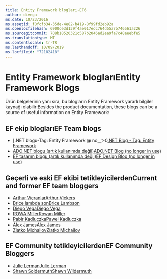 ```yaml
---
title: Entity Framework blogları-EF6
author: divega
ms.date: 10/23/2016
ms.assetid: f8fcfb34-35de-4e82-b419-8f99fd2eb92a
ms.openlocfilehash: 6900ce3d139f4ae017edc764d55a7b746561a226
ms.sourcegitcommit: 708b18520321c587b2046ad2ea9fa7c48aeebfe5
ms.translationtype: MT
ms.contentlocale: tr-TR
ms.lasthandoff: 10/09/2019
ms.locfileid: "72182418"
---
```

# <a name="entity-framework-blogs"></a><span data-ttu-id="d134e-102">Entity Framework blogları</span><span class="sxs-lookup"><span data-stu-id="d134e-102">Entity Framework Blogs</span></span>
<span data-ttu-id="d134e-103">Ürün belgelerinin yanı sıra, bu blogların Entity Framework yararlı bilgiler kaynağı olabilir:</span><span class="sxs-lookup"><span data-stu-id="d134e-103">Besides the product documentation, these blogs can be a source of useful information on Entity Framework:</span></span>

## <a name="ef-team-blogs"></a><span data-ttu-id="d134e-104">EF ekip blogları</span><span class="sxs-lookup"><span data-stu-id="d134e-104">EF Team blogs</span></span>

- <span data-ttu-id="d134e-105">[.NET blogu-Tag: Entity Framework @ no__t-0</span><span class="sxs-lookup"><span data-stu-id="d134e-105">[.NET Blog - Tag: Entity Framework](https://blogs.msdn.microsoft.com/dotnet/tag/entity-framework/)</span></span>
- [<span data-ttu-id="d134e-106">ADO.NET blogu (artık kullanımda değil)</span><span class="sxs-lookup"><span data-stu-id="d134e-106">ADO.NET Blog (no longer in use)</span></span>](https://blogs.msdn.microsoft.com/adonet/)
- [<span data-ttu-id="d134e-107">EF tasarım blogu (artık kullanımda değil)</span><span class="sxs-lookup"><span data-stu-id="d134e-107">EF Design Blog (no longer in use)</span></span>](https://blogs.msdn.microsoft.com/efdesign/)

## <a name="current-and-former-ef-team-bloggers"></a><span data-ttu-id="d134e-108">Geçerli ve eski EF ekibi tetikleyicilerden</span><span class="sxs-lookup"><span data-stu-id="d134e-108">Current and former EF team bloggers</span></span>

- [<span data-ttu-id="d134e-109">Arthur Vicranlar</span><span class="sxs-lookup"><span data-stu-id="d134e-109">Arthur Vickers</span></span>](https://blog.oneunicorn.com/tag/entity-framework/)
- [<span data-ttu-id="d134e-110">Brice lambda son</span><span class="sxs-lookup"><span data-stu-id="d134e-110">Brice Lambson</span></span>](https://www.bricelam.net/)
- [<span data-ttu-id="d134e-111">Diego Vega</span><span class="sxs-lookup"><span data-stu-id="d134e-111">Diego Vega</span></span>](https://blogs.msdn.microsoft.com/diego/)
- [<span data-ttu-id="d134e-112">ROWA Miller</span><span class="sxs-lookup"><span data-stu-id="d134e-112">Rowan Miller</span></span>](https://romiller.com/category/entity-framework/)
- [<span data-ttu-id="d134e-113">Pabir Kadluczka</span><span class="sxs-lookup"><span data-stu-id="d134e-113">Pawel Kadluczka</span></span>](https://blog.3d-logic.com/category/entity-framework/)
- [<span data-ttu-id="d134e-114">Alex James</span><span class="sxs-lookup"><span data-stu-id="d134e-114">Alex James</span></span>](https://blogs.msdn.microsoft.com/alexj/tag/entity-framework/)
- [<span data-ttu-id="d134e-115">Zlatko Michailov</span><span class="sxs-lookup"><span data-stu-id="d134e-115">Zlatko Michailov</span></span>](https://blogs.msdn.microsoft.com/esql/tag/entity-framework/)

## <a name="ef-community-bloggers"></a><span data-ttu-id="d134e-116">EF Community tetikleyicilerden</span><span class="sxs-lookup"><span data-stu-id="d134e-116">EF Community Bloggers</span></span>

- [<span data-ttu-id="d134e-117">Julie Lerman</span><span class="sxs-lookup"><span data-stu-id="d134e-117">Julie Lerman</span></span>](https://thedatafarm.com/blog/)  
- [<span data-ttu-id="d134e-118">Shawn Soldermuth</span><span class="sxs-lookup"><span data-stu-id="d134e-118">Shawn Wildermuth</span></span>](https://wildermuth.com/Tag/%20Entity%20Framework)  
